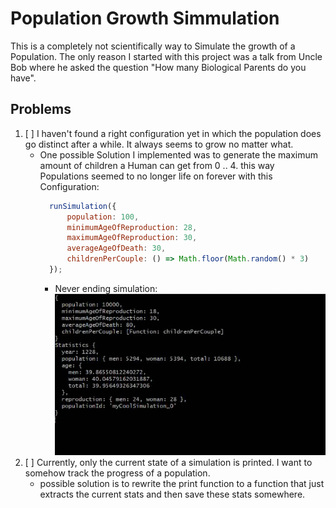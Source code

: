 # Population Growth Simmulation
This is a completely not scientifically way to Simulate the growth of a Population.
The only reason I started with this project was a talk from Uncle Bob where he asked the question "How many Biological Parents do you have". 

## Problems
1. [ ] I haven't found a right configuration yet in which the population does go distinct after a while. It always seems to grow no matter what.
    + One possible Solution I implemented was to generate the maximum amount of children a Human can get from 0 .. 4. this way Populations seemed to no longer life on forever with this Configuration:
        ```js 
          runSimulation({
              population: 100,
              minimumAgeOfReproduction: 28,
              maximumAgeOfReproduction: 30,
              averageAgeOfDeath: 30,
              childrenPerCouple: () => Math.floor(Math.random() * 3)
          });
      ```
      + Never ending simulation:
      ![Statistics Example](./misc/statistics.gif)
2. [ ] Currently, only the current state of a simulation is printed. I want to somehow track the progress of a population.
    + possible solution is to rewrite the print function to a function that just extracts the current stats and then save these stats somewhere.
